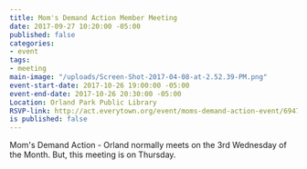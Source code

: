 ```yaml
---
title: Mom's Demand Action Member Meeting
date: 2017-09-27 10:20:00 -05:00
published: false
categories:
- event
tags:
- meeting
main-image: "/uploads/Screen-Shot-2017-04-08-at-2.52.39-PM.png"
event-start-date: 2017-10-26 19:00:00 -05:00
event-end-date: 2017-10-26 20:30:00 -05:00
Location: Orland Park Public Library
RSVP-link: http://act.everytown.org/event/moms-demand-action-event/6947/signup/
is published: false
---
```


Mom's Demand Action - Orland normally meets on the 3rd Wednesday of the Month. But, this meeting is on Thursday. 